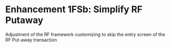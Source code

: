 # Enhancement 1FSb: Simplify RF Putaway
Adjustment of the RF framework customizing to skip the entry screen of the RF Put-away transaction
